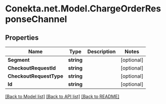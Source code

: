 # Conekta.net.Model.ChargeOrderResponseChannel

## Properties

Name | Type | Description | Notes
------------ | ------------- | ------------- | -------------
**Segment** | **string** |  | [optional] 
**CheckoutRequestId** | **string** |  | [optional] 
**CheckoutRequestType** | **string** |  | [optional] 
**Id** | **string** |  | [optional] 

[[Back to Model list]](../README.md#documentation-for-models) [[Back to API list]](../README.md#documentation-for-api-endpoints) [[Back to README]](../README.md)

